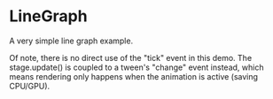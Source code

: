 LineGraph
=======

A very simple line graph example.

Of note, there is no direct use of the "tick" event in this demo. The stage.update() is coupled to a tween's "change" event instead, which means rendering only happens when the animation is active (saving CPU/GPU).